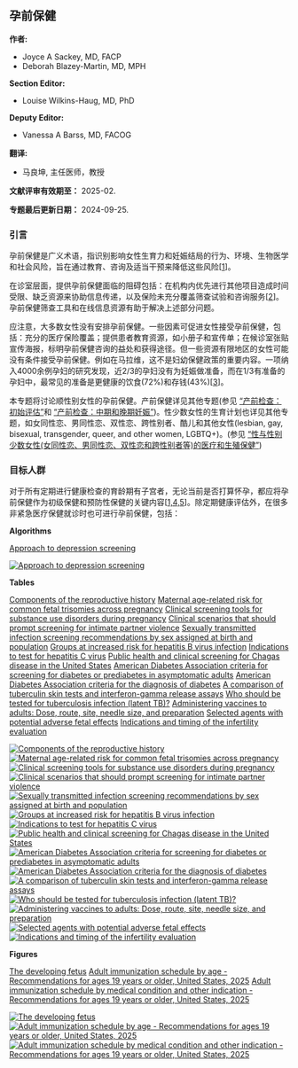 ## 孕前保健

**作者:**

*   Joyce A Sackey, MD, FACP
*   Deborah Blazey-Martin, MD, MPH

**Section Editor:**

*   Louise Wilkins-Haug, MD, PhD

**Deputy Editor:**

*   Vanessa A Barss, MD, FACOG

**翻译:**

*   马良坤, 主任医师，教授

**文献评审有效期至：** 2025-02.

**专题最后更新日期：** 2024-09-25.

### 引言

孕前保健是广义术语，指识别影响女性生育力和妊娠结局的行为、环境、生物医学和社会风险，旨在通过教育、咨询及适当干预来降低这些风险\[[1](/contents/zh-Hans/the-preconception-office-visit/abstract/1)\]。

在诊室层面，提供孕前保健面临的阻碍包括：在机构内优先进行其他项目造成时间受限、缺乏资源来协助信息传递，以及保险未充分覆盖筛查试验和咨询服务\[[2](/contents/zh-Hans/the-preconception-office-visit/abstract/2)\]。孕前保健筛查工具和在线信息资源有助于解决上述部分问题。

应注意，大多数女性没有安排孕前保健。一些因素可促进女性接受孕前保健，包括：充分的医疗保险覆盖；提供患者教育资源，如小册子和宣传单；在候诊室张贴宣传海报，标明孕前保健咨询的益处和获得途径。但一些资源有限地区的女性可能没有条件接受孕前保健。例如在马拉维，这不是妇幼保健政策的重要内容。一项纳入4000余例孕妇的研究发现，近2/3的孕妇没有为妊娠做准备，而在1/3有准备的孕妇中，最常见的准备是更健康的饮食(72%)和存钱(43%)\[[3](/contents/zh-Hans/the-preconception-office-visit/abstract/3)\]。

本专题将讨论顺性别女性的孕前保健。产前保健详见其他专题(参见 [“产前检查：初始评估”](/contents/zh-Hans/prenatal-care-initial-assessment?topicRef=448&source=see_link)和 [“产前检查：中期和晚期妊娠”](/contents/zh-Hans/prenatal-care-second-and-third-trimesters?topicRef=448&source=see_link))。性少数女性的生育计划也详见其他专题，如女同性恋、男同性恋、双性恋、跨性别者、酷儿和其他女性(lesbian, gay, bisexual, transgender, queer, and other women, LGBTQ+)。(参见 [“性与性别少数女性(女同性恋、男同性恋、双性恋和跨性别者等)的医疗和生殖保健”](/contents/zh-Hans/reproductive-health-care-for-lesbian-gay-bisexual-queer-and-other-sexual-minority-individuals-assigned-female-at-birth?topicRef=448&source=see_link))

### 目标人群

对于所有定期进行健康检查的育龄期有子宫者，无论当前是否打算怀孕，都应将孕前保健作为初级保健和预防性保健的关键内容\[[1,4,5](/contents/zh-Hans/the-preconception-office-visit/abstract/1,4,5)\]。除定期健康评估外，在很多非紧急医疗保健就诊时也可进行孕前保健，包括：

**Algorithms**

[Approach to depression screening](/contents/image?imageKey=PC/143361&source=graphics_gallery&topicKey=448)

[![Approach to depression screening](/contents/image?imageKey=PC/143361&source=graphics_gallery&topicKey=448)](/contents/image?imageKey=PC/143361&source=graphics_gallery&topicKey=448)

**Tables**

[Components of the reproductive history](/contents/image?imageKey=OBGYN/78008&source=graphics_gallery&topicKey=448)
[Maternal age-related risk for common fetal trisomies across pregnancy](/contents/image?imageKey=OBGYN/75423&source=graphics_gallery&topicKey=448)
[Clinical screening tools for substance use disorders during pregnancy](/contents/image?imageKey=OBGYN/128222&source=graphics_gallery&topicKey=448)
[Clinical scenarios that should prompt screening for intimate partner violence](/contents/image?imageKey=PC/53373&source=graphics_gallery&topicKey=448)
[Sexually transmitted infection screening recommendations by sex assigned at birth and population](/contents/image?imageKey=ID/103391&source=graphics_gallery&topicKey=448)
[Groups at increased risk for hepatitis B virus infection](/contents/image?imageKey=GAST/55052&source=graphics_gallery&topicKey=448)
[Indications to test for hepatitis C virus](/contents/image?imageKey=ID/98092&source=graphics_gallery&topicKey=448)
[Public health and clinical screening for Chagas disease in the United States](/contents/image?imageKey=ID/138385&source=graphics_gallery&topicKey=448)
[American Diabetes Association criteria for screening for diabetes or prediabetes in asymptomatic adults](/contents/image?imageKey=ENDO/122948&source=graphics_gallery&topicKey=448)
[American Diabetes Association criteria for the diagnosis of diabetes](/contents/image?imageKey=ENDO/61853&source=graphics_gallery&topicKey=448)
[A comparison of tuberculin skin tests and interferon-gamma release assays](/contents/image?imageKey=ID/76107&source=graphics_gallery&topicKey=448)
[Who should be tested for tuberculosis infection (latent TB)?](/contents/image?imageKey=ID/74584&source=graphics_gallery&topicKey=448)
[Administering vaccines to adults: Dose, route, site, needle size, and preparation](/contents/image?imageKey=ID/81508&source=graphics_gallery&topicKey=448)
[Selected agents with potential adverse fetal effects](/contents/image?imageKey=OBGYN/73369&source=graphics_gallery&topicKey=448)
[Indications and timing of the infertility evaluation](/contents/image?imageKey=OBGYN/70415&source=graphics_gallery&topicKey=448)

[![Components of the reproductive history](/contents/image?imageKey=OBGYN/78008&source=graphics_gallery&topicKey=448)](/contents/image?imageKey=OBGYN/78008&source=graphics_gallery&topicKey=448)
[![Maternal age-related risk for common fetal trisomies across pregnancy](/contents/image?imageKey=OBGYN/75423&source=graphics_gallery&topicKey=448)](/contents/image?imageKey=OBGYN/75423&source=graphics_gallery&topicKey=448)
[![Clinical screening tools for substance use disorders during pregnancy](/contents/image?imageKey=OBGYN/128222&source=graphics_gallery&topicKey=448)](/contents/image?imageKey=OBGYN/128222&source=graphics_gallery&topicKey=448)
[![Clinical scenarios that should prompt screening for intimate partner violence](/contents/image?imageKey=PC/53373&source=graphics_gallery&topicKey=448)](/contents/image?imageKey=PC/53373&source=graphics_gallery&topicKey=448)
[![Sexually transmitted infection screening recommendations by sex assigned at birth and population](/contents/image?imageKey=ID/103391&source=graphics_gallery&topicKey=448)](/contents/image?imageKey=ID/103391&source=graphics_gallery&topicKey=448)
[![Groups at increased risk for hepatitis B virus infection](/contents/image?imageKey=GAST/55052&source=graphics_gallery&topicKey=448)](/contents/image?imageKey=GAST/55052&source=graphics_gallery&topicKey=448)
[![Indications to test for hepatitis C virus](/contents/image?imageKey=ID/98092&source=graphics_gallery&topicKey=448)](/contents/image?imageKey=ID/98092&source=graphics_gallery&topicKey=448)
[![Public health and clinical screening for Chagas disease in the United States](/contents/image?imageKey=ID/138385&source=graphics_gallery&topicKey=448)](/contents/image?imageKey=ID/138385&source=graphics_gallery&topicKey=448)
[![American Diabetes Association criteria for screening for diabetes or prediabetes in asymptomatic adults](/contents/image?imageKey=ENDO/122948&source=graphics_gallery&topicKey=448)](/contents/image?imageKey=ENDO/122948&source=graphics_gallery&topicKey=448)
[![American Diabetes Association criteria for the diagnosis of diabetes](/contents/image?imageKey=ENDO/61853&source=graphics_gallery&topicKey=448)](/contents/image?imageKey=ENDO/61853&source=graphics_gallery&topicKey=448)
[![A comparison of tuberculin skin tests and interferon-gamma release assays](/contents/image?imageKey=ID/76107&source=graphics_gallery&topicKey=448)](/contents/image?imageKey=ID/76107&source=graphics_gallery&topicKey=448)
[![Who should be tested for tuberculosis infection (latent TB)?](/contents/image?imageKey=ID/74584&source=graphics_gallery&topicKey=448)](/contents/image?imageKey=ID/74584&source=graphics_gallery&topicKey=448)
[![Administering vaccines to adults: Dose, route, site, needle size, and preparation](/contents/image?imageKey=ID/81508&source=graphics_gallery&topicKey=448)](/contents/image?imageKey=ID/81508&source=graphics_gallery&topicKey=448)
[![Selected agents with potential adverse fetal effects](/contents/image?imageKey=OBGYN/73369&source=graphics_gallery&topicKey=448)](/contents/image?imageKey=OBGYN/73369&source=graphics_gallery&topicKey=448)
[![Indications and timing of the infertility evaluation](/contents/image?imageKey=OBGYN/70415&source=graphics_gallery&topicKey=448)](/contents/image?imageKey=OBGYN/70415&source=graphics_gallery&topicKey=448)

**Figures**

[The developing fetus](/contents/image?imageKey=OBGYN/56642&source=graphics_gallery&topicKey=448)
[Adult immunization schedule by age - Recommendations for ages 19 years or older, United States, 2025](/contents/image?imageKey=ID/82634&source=graphics_gallery&topicKey=448)
[Adult immunization schedule by medical condition and other indication - Recommendations for ages 19 years or older, United States, 2025](/contents/image?imageKey=ID/62130&source=graphics_gallery&topicKey=448)

[![The developing fetus](/contents/image?imageKey=OBGYN/56642&source=graphics_gallery&topicKey=448)](/contents/image?imageKey=OBGYN/56642&source=graphics_gallery&topicKey=448)
[![Adult immunization schedule by age - Recommendations for ages 19 years or older, United States, 2025](/contents/image?imageKey=ID/82634&source=graphics_gallery&topicKey=448)](/contents/image?imageKey=ID/82634&source=graphics_gallery&topicKey=448)
[![Adult immunization schedule by medical condition and other indication - Recommendations for ages 19 years or older, United States, 2025](/contents/image?imageKey=ID/62130&source=graphics_gallery&topicKey=448)](/contents/image?imageKey=ID/62130&source=graphics_gallery&topicKey=448)
